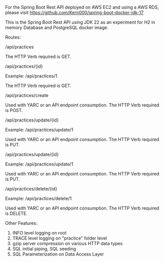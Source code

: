 For the Spring Boot Rest API deployed on AWS EC2 and using a AWS RDS, please visit https://github.com/Kern000/spring-boot-docker-jdk-17

This is the Spring Boot Rest API using JDK 22 as an experiment for H2 in memory Database and PostgreSQL docker image.

Routes:
<p> /api/practices </p>
<p> The HTTP Verb required is GET.</p>

<p> /api/practices/{id} </p>
<p> Example: /api/practices/1 </p>
<p> The HTTP Verb required is GET. </p>

<p> /api/practices/create </p>
<p> Used with YARC or an API endpoint consumption. The HTTP Verb required is POST. </p> 

<p> /api/practices/update/{id} </p>
<p> Example: /api/practices/update/1 </p>
<p> Used with YARC or an API endpoint consumption. The HTTP Verb required is PUT. </p>

<p> /api/practices/update/{id} </p>
<p>Example: /api/practices/update/1 </p>
<p>Used with YARC or an API endpoint consumption. The HTTP Verb required is PUT. </p>

<p> /api/practices/delete/{id} </p>
<p> Example: /api/practices/delete/1 </p>
<p> Used with YARC or an API endpoint consumption. The HTTP Verb required is DELETE.</p>

Other Features:
1. INFO level logging on root
2. TRACE level logging on "practice" folder level
3. gzip server compression on various HTTP data types
4. SQL initial piping, SQL seeding
5. SQL Parameterization on Data Access Layer
